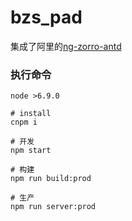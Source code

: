 # bzs_pad
  集成了阿里的[ng-zorro-antd](https://github.com/NG-ZORRO/ng-zorro-antd)
   

### 执行命令
```
node >6.9.0 

# install
cnpm i 

# 开发
npm start  

# 构建
npm run build:prod

# 生产
npm run server:prod


```


  
  
